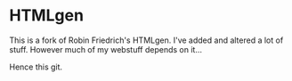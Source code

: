 # HTMLgen
This is a fork of Robin Friedrich's HTMLgen. I've added and altered a lot of stuff.
However much of my webstuff depends on it... 

Hence this git.
